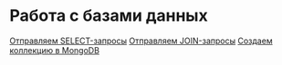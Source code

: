 # Работа с базами данных
[Отправляем SELECT-запросы](https://docs.google.com/spreadsheets/d/1-ATCGKC0NVztW5Fsc5dxWiUpKAG0BxDlZSiqU-MGakg/edit?usp=sharing)
[Отправляем JOIN-запросы](https://docs.google.com/spreadsheets/d/1QVWbfdR8fY0CU70wRC6wuGuGJwPvRhlU3wxTv6gPJ6Y/edit?usp=sharing)
[Создаем коллекцию в MongoDB](https://docs.google.com/spreadsheets/d/1SuYNJctPQFj78EpI9MoDW7U-h9lNfL_eq17EghOVfnU/edit?usp=sharing)
